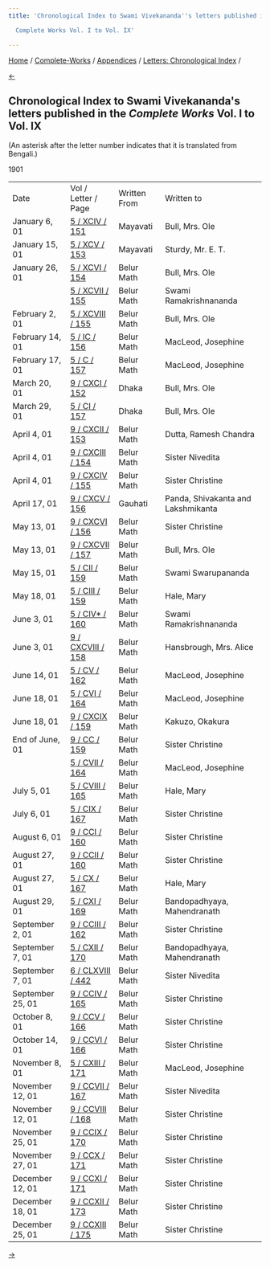 ```yaml
---
title: 'Chronological Index to Swami Vivekananda''s letters published in the

  Complete Works Vol. I to Vol. IX'

---
```

<div>

[Home](../../../index.htm) / [Complete-Works](../../complete_works.htm)
/ [Appendices](../appendices_contents.htm) / [Letters: Chronological
Index](chronological_letters_contents.htm) /

[←](1900.htm)

## Chronological Index to Swami Vivekananda's letters published in the *Complete Works* Vol. I to Vol. IX

(An asterisk after the letter number indicates that it is translated
from Bengali.)

1901

<div class="center">

|                  |                                                                                    |              |                                    |
|------------------|------------------------------------------------------------------------------------|--------------|------------------------------------|
| Date             | Vol / Letter / Page                                                                | Written From | Written to                         |
| January 6, 01    | [5 / XCIV / 151](../../volume_5/epistles_first_series/094_mother.htm)              | Mayavati     | Bull, Mrs. Ole                     |
| January 15, 01   | [5 / XCV / 153](../../volume_5/epistles_first_series/095_sturdy.htm)               | Mayavati     | Sturdy, Mr. E. T.                  |
| January 26, 01   | [5 / XCVI / 154](../../volume_5/epistles_first_series/096_mother.htm)              | Belur Math   | Bull, Mrs. Ole                     |
|                  | [5 / XCVII / 155](../../volume_5/epistles_first_series/097_shashi.htm)             | Belur Math   | Swami Ramakrishnananda             |
| February 2, 01   | [5 / XCVIII / 155](../../volume_5/epistles_first_series/098_mother.htm)            | Belur Math   | Bull, Mrs. Ole                     |
| February 14, 01  | [5 / IC / 156](../../volume_5/epistles_first_series/099_joe.htm)                   | Belur Math   | MacLeod, Josephine                 |
| February 17, 01  | [5 / C / 157](../../volume_5/epistles_first_series/100_joe.htm)                    | Belur Math   | MacLeod, Josephine                 |
| March 20, 01     | [9 / CXCI / 152](../../volume_9/letters_fifth_series/191_mother.htm)               | Dhaka        | Bull, Mrs. Ole                     |
| March 29, 01     | [5 / CI / 157](../../volume_5/epistles_first_series/101_mother.htm)                | Dhaka        | Bull, Mrs. Ole                     |
| April 4, 01      | [9 / CXCII / 153](../../volume_9/letters_fifth_series/192_sir.htm)                 | Belur Math   | Dutta, Ramesh Chandra              |
| April 4, 01      | [9 / CXCIII / 154](../../volume_9/letters_fifth_series/193_margot.htm)             | Belur Math   | Sister Nivedita                    |
| April 4, 01      | [9 / CXCIV / 155](../../volume_9/letters_fifth_series/194_christine.htm)           | Belur Math   | Sister Christine                   |
| April 17, 01     | [9 / CXCV / 156](../../volume_9/letters_fifth_series/195_introduction.htm)         | Gauhati      | Panda, Shivakanta and Lakshmikanta |
| May 13, 01       | [9 / CXCVI / 156](../../volume_9/letters_fifth_series/196_christina.htm)           | Belur Math   | Sister Christine                   |
| May 13, 01       | [9 / CXCVII / 157](../../volume_9/letters_fifth_series/197_mother.htm)             | Belur Math   | Bull, Mrs. Ole                     |
| May 15, 01       | [5 / CII / 159](../../volume_5/epistles_first_series/102_swarup.htm)               | Belur Math   | Swami Swarupananda                 |
| May 18, 01       | [5 / CIII / 159](../../volume_5/epistles_first_series/103_mary.htm)                | Belur Math   | Hale, Mary                         |
| June 3, 01       | [5 / CIV\* / 160](../../volume_5/epistles_first_series/104_shashi.htm)             | Belur Math   | Swami Ramakrishnananda             |
| June 3, 01       | [9 / CXCVIII / 158](../../volume_9/letters_fifth_series/198_mrs_hansbrough.htm)    | Belur Math   | Hansbrough, Mrs. Alice             |
| June 14, 01      | [5 / CV / 162](../../volume_5/epistles_first_series/105_joe.htm)                   | Belur Math   | MacLeod, Josephine                 |
| June 18, 01      | [5 / CVI / 164](../../volume_5/epistles_first_series/106_joe.htm)                  | Belur Math   | MacLeod, Josephine                 |
| June 18, 01      | [9 / CXCIX / 159](../../volume_9/letters_fifth_series/199_friend.htm)              | Belur Math   | Kakuzo, Okakura                    |
| End of June, 01  | [9 / CC / 159](../../volume_9/letters_fifth_series/200_christina.htm)              | Belur Math   | Sister Christine                   |
|                  | [5 / CVII / 164](../../volume_5/epistles_first_series/107_joe.htm)                 | Belur Math   | MacLeod, Josephine                 |
| July 5, 01       | [5 / CVIII / 165](../../volume_5/epistles_first_series/108_mary.htm)               | Belur Math   | Hale, Mary                         |
| July 6, 01       | [5 / CIX / 167](../../volume_5/epistles_first_series/109_christine.htm)            | Belur Math   | Sister Christine                   |
| August 6, 01     | [9 / CCI / 160](../../volume_9/letters_fifth_series/201_sister_christine.htm)      | Belur Math   | Sister Christine                   |
| August 27, 01    | [9 / CCII / 160](../../volume_9/letters_fifth_series/202_christine.htm)            | Belur Math   | Sister Christine                   |
| August 27, 01    | [5 / CX / 167](../../volume_5/epistles_first_series/110_mary.htm)                  | Belur Math   | Hale, Mary                         |
| August 29, 01    | [5 / CXI / 169](../../volume_5/epistles_first_series/111_blessed_and_beloved.htm)  | Belur Math   | Bandopadhyaya, Mahendranath        |
| September 2, 01  | [9 / CCIII / 162](../../volume_9/letters_fifth_series/203_christine.htm)           | Belur Math   | Sister Christine                   |
| September 7, 01  | [5 / CXII / 170](../../volume_5/epistles_first_series/112_blessed_and_beloved.htm) | Belur Math   | Bandopadhyaya, Mahendranath        |
| September 7, 01  | [6 / CLXVIII / 442](../../volume_6/epistles_second_series/168_nivedita.htm)        | Belur Math   | Sister Nivedita                    |
| September 25, 01 | [9 / CCIV / 165](../../volume_9/letters_fifth_series/204_christine.htm)            | Belur Math   | Sister Christine                   |
| October 8, 01    | [9 / CCV / 166](../../volume_9/letters_fifth_series/205_christina.htm)             | Belur Math   | Sister Christine                   |
| October 14, 01   | [9 / CCVI / 166](../../volume_9/letters_fifth_series/206_christina.htm)            | Belur Math   | Sister Christine                   |
| November 8, 01   | [5 / CXIII / 171](../../volume_5/epistles_first_series/113_joe.htm)                | Belur Math   | MacLeod, Josephine                 |
| November 12, 01  | [9 / CCVII / 167](../../volume_9/letters_fifth_series/207_margo.htm)               | Belur Math   | Sister Nivedita                    |
| November 12, 01  | [9 / CCVIII / 168](../../volume_9/letters_fifth_series/208_christina.htm)          | Belur Math   | Sister Christine                   |
| November 25, 01  | [9 / CCIX / 170](../../volume_9/letters_fifth_series/209_christine.htm)            | Belur Math   | Sister Christine                   |
| November 27, 01  | [9 / CCX / 171](../../volume_9/letters_fifth_series/210_christine.htm)             | Belur Math   | Sister Christine                   |
| December 12, 01  | [9 / CCXI / 171](../../volume_9/letters_fifth_series/211_christine.htm)            | Belur Math   | Sister Christine                   |
| December 18, 01  | [9 / CCXII / 173](../../volume_9/letters_fifth_series/212_christine.htm)           | Belur Math   | Sister Christine                   |
| December 25, 01  | [9 / CCXIII / 175](../../volume_9/letters_fifth_series/213_christine.htm)          | Belur Math   | Sister Christine                   |

[→](1902.htm)

</div>

</div>
